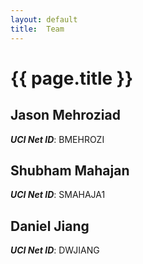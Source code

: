 ```yaml
---
layout: default
title:  Team
---
```


# {{ page.title }}


## Jason Mehroziad
***UCI Net ID***: BMEHROZI

## Shubham Mahajan
***UCI Net ID***: SMAHAJA1

## Daniel Jiang
***UCI Net ID***: DWJIANG
